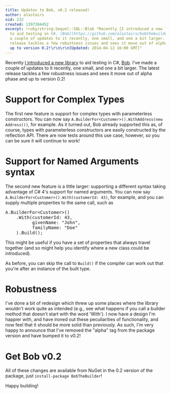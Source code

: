 ```yaml
---
title: Updates to Bob, v0.2 released!
author: alastairs
nid: 232
created: 1397304452
excerpt: !ruby/string:Sequel::SQL::Blob "Recently [I introduced a new library](http://codebork.com/2014/03/23/introducing-bob.html)
  to aid testing in C#, [Bob](https://github.com/alastairs/bobthebuilder). I've made
  a couple of updates to it recently, one small, and one a bit larger. The latest
  release tackles a few robustness issues and sees it move out of alpha phase and
  up to version 0.2!\r\n\r\n[Updated: 2014-04-12 16:00 GMT]"
---
```

Recently [I introduced a new library](http://codebork.com/2014/03/23/introducing-bob.html) to aid testing in C#, [Bob](https://github.com/alastairs/bobthebuilder). I've made a couple of updates to it recently, one small, and one a bit larger. The latest release tackles a few robustness issues and sees it move out of alpha phase and up to version 0.2!

# Support for Complex Types

The first new feature is support for complex types with parameterless constructors. You can now say `A.BuilderFor<Customer>().WithAddress(new Address())`, for example. As it turned out, Bob already supported this as, of course, types with parameterless constructors are easily constructed by the reflection API. There are now tests around this use case, however, so you can be sure it will continue to work!

# Support for Named Arguments syntax

The second new feature is a little larger: supporting a different syntax taking advantage of C# 4's support for named arguments. You can now say `A.BuilderFor<Customer>().With(customerId: 43)`, for example, and you can supply multiple properties to the same call, such as 

<pre>
A.BuilderFor&lt;Customer&gt;()
    .With(customerId: 43,
          givenName: "John",
          familyName: "Doe"
    ).Build();
</pre>

This might be useful if you have a set of properties that always travel together (and so might help you identify where a new class could be introduced). 

As before, you can skip the call to `Build()` if the compiler can work out that you're after an instance of the built type.

# Robustness

I've done a bit of redesign which threw up some places where the library wouldn't work quite as intended (e.g., see what happens if you call a builder method that doesn't start with the word 'With'). I now have a design I'm happier with, and have ironed out these peculiarities of functionality, and now feel that it should be more solid than previously. As such, I'm very happy to announce that I've removed the "alpha" tag from the package version and have bumped it to v0.2!

# Get Bob v0.2

All of these changes are available from NuGet in the 0.2 version of the package, just `install-package BobTheBuilder`!

Happy building!
